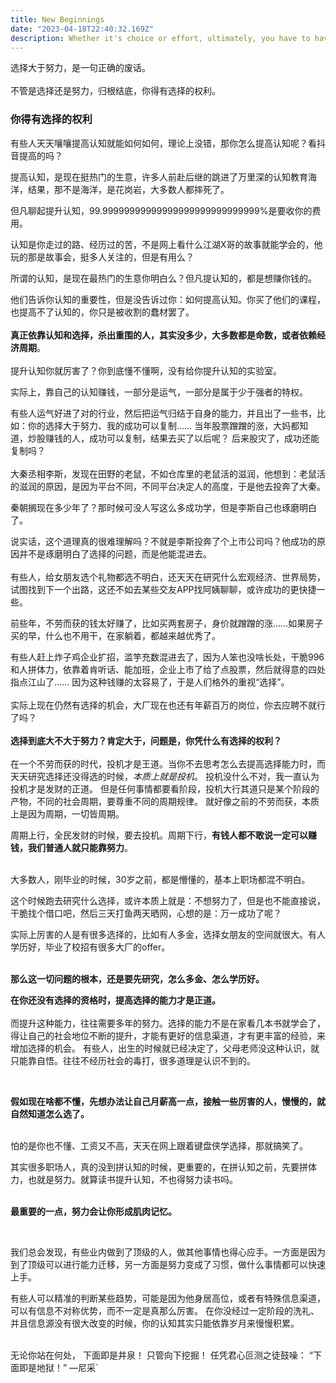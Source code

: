 ```yaml
---
title: New Beginnings
date: "2023-04-18T22:40:32.169Z"
description: Whether it's choice or effort, ultimately, you have to have the right to choose
---
```


选择大于努力，是一句正确的废话。
<br />
<br />
不管是选择还是努力，归根结底，你得有选择的权利。 

### 你得有选择的权利
有些人天天嚷嚷提高认知就能如何如何，理论上没错，那你怎么提高认知呢？看抖音提高的吗？ 

提高认知，是现在挺热门的生意，许多人前赴后继的跳进了万里深的认知教育海洋，结果，那不是海洋，是花岗岩，大多数人都摔死了。 

但凡聊起提升认知，99.99999999999999999999999999999%是要收你的费用。 

认知是你走过的路、经历过的苦，不是网上看什么江湖X哥的故事就能学会的，他玩的那是故事会，挺多人关注的，但是有用么？ 

所谓的认知，是现在最热门的生意你明白么？但凡提认知的，都是想赚你钱的。 

他们告诉你认知的重要性，但是没告诉过你：如何提高认知。你买了他们的课程，也提高不了认知的，你只是被收割的蠢材罢了。 
<br />
<br />
**真正依靠认知和选择，杀出重围的人，其实没多少，大多数都是命数，或者依赖经济周期**。 
<br />
<br />
提升认知你就厉害了？你到底懂不懂啊，没有给你提升认知的实验室。 

实际上，靠自己的认知赚钱，一部分是运气，一部分是属于少于强者的特权。 

有些人运气好进了对的行业，然后把运气归结于自身的能力，并且出了一些书，比如：你的选择大于努力、我的成功可以复制…… 当年股票蹭蹭的涨，大妈都知道，炒股赚钱的人，成功可以复制，结果去买了以后呢？ 后来股灾了，成功还能复制吗？
<br />
<br />
大秦丞相李斯，发现在田野的老鼠，不如仓库里的老鼠活的滋润，他想到：老鼠活的滋润的原因，是因为平台不同，不同平台决定人的高度，于是他去投奔了大秦。 

秦朝搁现在多少年了？那时候可没人写这么多成功学，但是李斯自己也琢磨明白了。 

说实话，这个道理真的很难理解吗？不就是李斯投奔了个上市公司吗？他成功的原因并不是琢磨明白了选择的问题，而是他能混进去。
<br />
<br />
有些人，给女朋友选个礼物都选不明白，还天天在研究什么宏观经济、世界局势，试图找到下一个出路，这还不如去某些交友APP找阿姨聊聊，或许成功的更快捷一些。 

前些年，不劳而获的钱太好赚了，比如买两套房子，身价就蹭蹭的涨……如果房子买的早，什么也不用干，在家躺着，都越来越优秀了。 

有些人赶上炸子鸡企业扩招，滥竽充数混进去了，因为人笨也没啥长处，干脆996和人拼体力，依靠着肯听话、能加班，企业上市了给了点股票，然后就得意的四处指点江山了…… 因为这种钱赚的太容易了，于是人们格外的重视“选择”。 
<br />
<br />
实际上现在仍然有选择的机会，大厂现在也还有年薪百万的岗位，你去应聘不就行了吗？ 
<br />
<br />
**选择到底大不大于努力？肯定大于，问题是，你凭什么有选择的权利？** 
<br />
<br />
在一个不劳而获的时代，投机才是王道。当你不去思考怎么去提高选择能力时，而天天研究选择还没得选的时候，*本质上就是投机*。 投机没什么不对，我一直认为投机才是发财的正道。 
但是任何事情都要看阶段，投机大行其道只是某个阶段的产物，不同的社会周期，要尊重不同的周期规律。 就好像之前的不劳而获，本质上是因为周期，一切皆周期。 

周期上行，全民发财的时候，要去投机。周期下行，**有钱人都不敢说一定可以赚钱，我们普通人就只能靠努力**。 
<br />
<br />

大多数人，刚毕业的时候，30岁之前，都是懵懂的，基本上职场都混不明白。 

这个时候跑去研究什么选择，或许本质上就是：不想努力了，但是也不能直接说，干脆找个借口吧，然后三天打鱼两天晒网，心想的是：万一成功了呢？ 

实际上厉害的人是有很多选择的，比如有人多金，选择女朋友的空间就很大。有人学历好，毕业了校招有很多大厂的offer。 
<br />
<br />

**那么这一切问题的根本，还是要先研究，怎么多金、怎么学历好。** 

**在你还没有选择的资格时，提高选择的能力才是正道。** 
<br />
<br />
而提升这种能力，往往需要多年的努力。选择的能力不是在家看几本书就学会了，得让自己的社会地位不断的提升，才能有更好的信息渠道，才有更丰富的经验，来增加选择的机会。 
有些人，出生的时候就已经决定了，父母老师没这种认识，就只能靠自悟。往往不经历社会的毒打，很多道理是认识不到的。

<br />

**假如现在啥都不懂，先想办法让自己月薪高一点，接触一些厉害的人，慢慢的，就自然知道怎么选了。** 

<br/>
怕的是你也不懂、工资又不高，天天在网上跟着键盘侠学选择，那就搞笑了。 

其实很多职场人，真的没到拼认知的时候，更重要的，在拼认知之前，先要拼体力，也就是努力。就算读书提升认知，不也得努力读书吗。 
<br />
<br />

**最重要的一点，努力会让你形成肌肉记忆。** 

<br />

我们总会发现，有些业内做到了顶级的人，做其他事情也得心应手。一方面是因为到了顶级可以进行能力迁移，另一方面是努力变成了习惯，做什么事情都可以快速上手。 

有些人可以精准的判断某些趋势，可能是因为他身居高位，或者有特殊信息渠道，可以有信息不对称优势，而不一定是真那么厉害。 在你没经过一定阶段的洗礼、并且信息源没有很大改变的时候，你的认知其实只能依靠岁月来慢慢积累。 
<br />
<br />

无论你站在何处，
下面即是井泉！ 
只管向下挖掘！ 
任凭君心叵测之徒鼓噪： 
“下面即是地狱！” 
        —尼采`